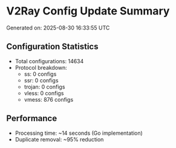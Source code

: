 # V2Ray Config Update Summary
Generated on: 2025-08-30 16:33:55 UTC

## Configuration Statistics
- Total configurations: 14634
- Protocol breakdown:
  - ss: 0 configs
  - ssr: 0 configs
  - trojan: 0 configs
  - vless: 0 configs
  - vmess: 876 configs

## Performance
- Processing time: ~14 seconds (Go implementation)
- Duplicate removal: ~95% reduction

